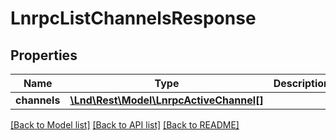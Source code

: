 # LnrpcListChannelsResponse

## Properties
Name | Type | Description | Notes
------------ | ------------- | ------------- | -------------
**channels** | [**\Lnd\Rest\Model\LnrpcActiveChannel[]**](LnrpcActiveChannel.md) |  | [optional] 

[[Back to Model list]](../README.md#documentation-for-models) [[Back to API list]](../README.md#documentation-for-api-endpoints) [[Back to README]](../README.md)


